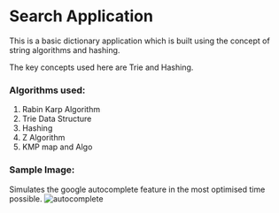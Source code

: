 # Search Application

This is a basic dictionary application which is built using the concept of string algorithms and hashing.

The key concepts used here are Trie and Hashing.

### Algorithms used:

1. Rabin Karp Algorithm
2. Trie Data Structure
3. Hashing
4. Z Algorithm
5. KMP map and Algo

### Sample Image:

Simulates the google autocomplete feature in the most optimised time possible.
![autocomplete](https://user-images.githubusercontent.com/78587230/193184586-79615f0f-50a4-4fdc-b1cd-65ab8c6e2d9c.png)

